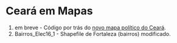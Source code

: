 # Ceará em Mapas

1. em breve - Código por trás do [novo mapa político do Ceará](http://www.leruaite.com/blog/quem-manda-na-politica-cearense). 
2. Bairros_Elec16_1 - Shapefile de Fortaleza (bairros) modificado.
